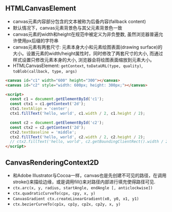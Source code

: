 ## HTMLCanvasElement

- canvas元素内容部分包含的文本被称为后备内容(fallback content)
- 默认情况下，canvas元素背景色与其父元素背景色一致
- canvas元素的width和height在规范中被定义为非负整数, 虽然浏览器普遍允许使用px后缀的字符串
- canvas元素有两套尺寸: 元素本身大小和元素绘图表面(drawing surface)的大小。设置元素的width/height属性时，同时修改了两套尺寸的大小, 而通过样式设置只修改元素本身的大小, 浏览器会将绘图表面缩放到元素大小。
- HTMLCanvasElement: `getContext`, `toDataURL(type, quality)`, `toBlob(callback, type, args)`

```html
<canvas id="c1" width="600" height="300"></canvas>
<canvas id="c2" style="width: 600px; height: 300px;"></canvas>

<script>
  const c1 = document.getElementById('c1');
  const ctx1 = c1.getContext('2d');
  ctx1.textAlign = 'center';
  ctx1.fillText('hello, world', c1.width / 2, c1.height / 2);

  const c2 = document.getElementById('c2');
  const ctx2 = c2.getContext('2d');
  ctx2.textBaseline = 'middle';
  ctx2.fillText('hello, world', c2.width / 2, c2.height / 2);
  // ctx2.fillText('hello, world', c2.getBoundingClientRect().width / 2, c2.getBoundingClientRect().height / 2);
</script>
```

## CanvasRenderingContext2D
- 和Adobe Illustrator与Cocoa一样，canvas也是先创建不可见的路径，在调用stroke()来描绘边缘，或是调用fill()来对路径内部进行填充使得路径可见.
- `ctx.arc(x, y, radius, startAngle, endAngle [, anticlockwise])`
- `ctx.quadraticCurveTo(cpx, cpy, x, y)`
- `CanvasGradient ctx.createLinearGradient(x0, y0, x1, y1)`
- `ctx.bezierCurveTo(cp1x, cp1y, cp2x, cp2y, x, y)`
